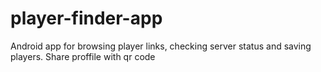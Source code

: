 # player-finder-app
Android app for browsing player links, checking server status and saving players. Share proffile with qr code
